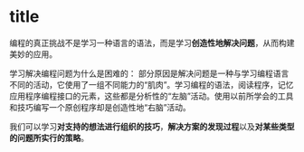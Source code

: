 # title

编程的真正挑战不是学习一种语言的语法，而是学习**创造性地解决问题**，从而构建美妙的应用。

学习解决编程问题为什么是困难的：
部分原因是解决问题是一种与学习编程语言不同的活动，它使用了一组不同能力的“肌肉”。学习编程的语法，阅读程序，记忆应用程序编程接口的元素，这些都是分析性的“左脑”活动。使用以前所学会的工具和技巧编写一个原创程序却是创造性地“右脑”活动。

我们可以学习**对支持的想法进行组织的技巧**，**解决方案的发现过程**以及**对某些类型的问题所实行的策略**。
